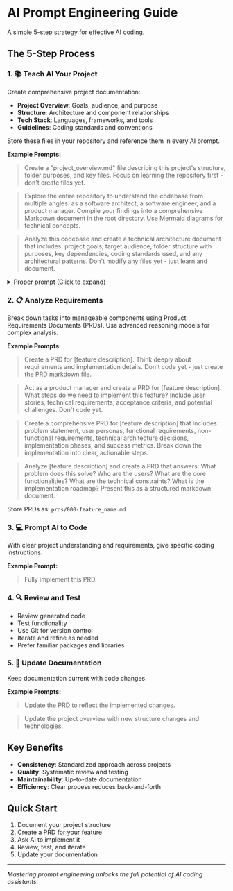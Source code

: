 # AI Prompt Engineering Guide

A simple 5-step strategy for effective AI coding.

## The 5-Step Process

### 1. 📚 Teach AI Your Project

Create comprehensive project documentation:

- **Project Overview**: Goals, audience, and purpose
- **Structure**: Architecture and component relationships
- **Tech Stack**: Languages, frameworks, and tools
- **Guidelines**: Coding standards and conventions

Store these files in your repository and reference them in every AI prompt.

**Example Prompts:**

> Create a "project_overview.md" file describing this project's structure, folder purposes, and key files. Focus on learning the repository first - don't create files yet.

> Explore the entire repository to understand the codebase from multiple angles: as a software architect, a software engineer, and a product manager. Compile your findings into a comprehensive Markdown document in the root directory. Use Mermaid diagrams for technical concepts.

> Analyze this codebase and create a technical architecture document that includes: project goals, target audience, folder structure with purposes, key dependencies, coding standards used, and any architectural patterns. Don't modify any files yet - just learn and document.

<details>

<summary>Proper prompt (Click to expand)</summary>

You are an expert AI doc‑generator. Scan the entire codebase (without modifying it) and produce a single Markdown file named `PROJECT_DOCUMENTATION.md` in the repo root containing:

1. **Project Overview**

   - Goals & success criteria
   - Target audience & user personas
   - High‑level feature list

2. **Architecture & Components**

   - System diagram (use Mermaid syntax)
   - Responsibilities of each major module/service
   - Data flow between components

3. **Folder & File Structure**

   - Top‑level folders and their purpose
   - Key files and where to find business logic, UI, tests, etc.

4. **Tech Stack & Dependencies**

   - Languages, frameworks, libraries, and tools in use
   - Version constraints and why each dependency matters

5. **Coding Standards & Conventions**

   - Naming conventions (classes, methods, variables)
   - Formatting, linting, and commit message guidelines
   - Branching & release workflow

6. **Setup, Build & Deployment**

   - Local development setup steps
   - Test commands & coverage
   - CI/CD overview and deployment targets

7. **Troubleshooting & FAQs**

   - Common pitfalls and how to resolve them
   - Links to docs, issue tracker, and communication channels

8. **Next Steps for AI**
   - How downstream AI agents should reference this doc in prompts
   - Tips for asking targeted coding questions (e.g., “use section 4 for dependency info”)

> **Reminder:** Do not alter any source files. Output only valid Markdown with embedded Mermaid where indicated.

</details>

### 2. 📋 Analyze Requirements

Break down tasks into manageable components using Product Requirements Documents (PRDs). Use advanced reasoning models for complex analysis.

**Example Prompts:**

> Create a PRD for [feature description]. Think deeply about requirements and implementation details. Don't code yet - just create the PRD markdown file.

> Act as a product manager and create a PRD for [feature description]. What steps do we need to implement this feature? Include user stories, technical requirements, acceptance criteria, and potential challenges. Don't code yet.

> Create a comprehensive PRD for [feature description] that includes: problem statement, user personas, functional requirements, non-functional requirements, technical architecture decisions, implementation phases, and success metrics. Break down the implementation into clear, actionable steps.

> Analyze [feature description] and create a PRD that answers: What problem does this solve? Who are the users? What are the core functionalities? What are the technical constraints? What is the implementation roadmap? Present this as a structured markdown document.

Store PRDs as: `prds/000-feature_name.md`

### 3. 💻 Prompt AI to Code

With clear project understanding and requirements, give specific coding instructions.

**Example Prompt:**

> Fully implement this PRD.

### 4. 🔍 Review and Test

- Review generated code
- Test functionality
- Use Git for version control
- Iterate and refine as needed
- Prefer familiar packages and libraries

### 5. 📝 Update Documentation

Keep documentation current with code changes.

**Example Prompts:**

> Update the PRD to reflect the implemented changes.

> Update the project overview with new structure changes and technologies.

## Key Benefits

- **Consistency**: Standardized approach across projects
- **Quality**: Systematic review and testing
- **Maintainability**: Up-to-date documentation
- **Efficiency**: Clear process reduces back-and-forth

## Quick Start

1. Document your project structure
2. Create a PRD for your feature
3. Ask AI to implement it
4. Review, test, and iterate
5. Update your documentation

---

_Mastering prompt engineering unlocks the full potential of AI coding assistants._
